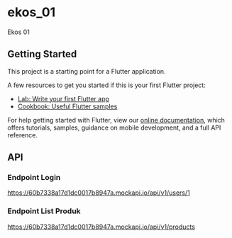 # ekos_01

Ekos 01

## Getting Started

This project is a starting point for a Flutter application.

A few resources to get you started if this is your first Flutter project:

- [Lab: Write your first Flutter app](https://flutter.dev/docs/get-started/codelab)
- [Cookbook: Useful Flutter samples](https://flutter.dev/docs/cookbook)

For help getting started with Flutter, view our
[online documentation](https://flutter.dev/docs), which offers tutorials,
samples, guidance on mobile development, and a full API reference.

## API

### Endpoint Login
https://60b7338a17d1dc0017b8947a.mockapi.io/api/v1/users/1

### Endpoint List Produk
https://60b7338a17d1dc0017b8947a.mockapi.io/api/v1/products
